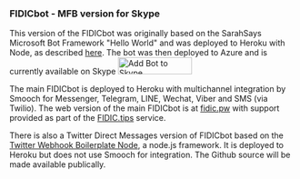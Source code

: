 <h3>FIDICbot - MFB version for Skype</h3>

This version of the FIDICbot was originally based on the SarahSays Microsoft Bot Framework "Hello World" and was deployed to Heroku with Node, as described <a href="https://github.com/boswellp/BotFramework">here</a>.
The bot was then deployed to Azure and is currently available on Skype <img alt="Add Bot to Skype" height="30" width="130" src="https://secure.skypeassets.com/content/dam/scom/images/add-bot-button/add-to-skype-buttons02-28px.png" />

The main FIDICbot is deployed to Heroku with multichannel integration by Smooch for Messenger, Telegram, LINE, Wechat, Viber  and SMS (via Twilio). The web version of the main FIDICbot is at <a href="http://fidic.pw">fidic.pw</a> with support provided as part of the <a href="http://fidic.tips/">FIDIC.tips</a> service.

There is also a Twitter Direct Messages version of FIDICbot based on the <a href="https://github.com/twitterdev/twitter-webhook-boilerplate-node">Twitter Webhook Boilerplate Node</a>, a node.js framework. It is deployed to Heroku but does not use Smooch for integration. The Github source will be made available publically.
